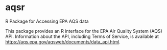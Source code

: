 # aqsr
R Package for Accessing EPA AQS data

This package provides an R interface for the EPA Air Quality System (AQS) API. Information about the API, including Terms of Service, is available at https://aqs.epa.gov/aqsweb/documents/data_api.html.
